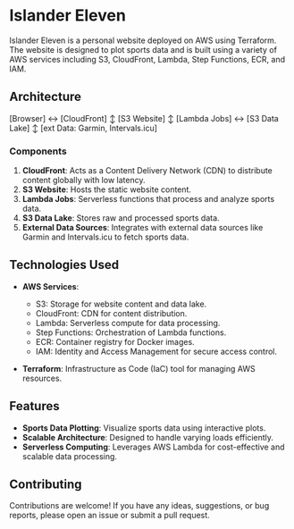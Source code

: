 # Islander Eleven

Islander Eleven is a personal website deployed on AWS using Terraform. The website is designed to plot sports data and is built using a variety of AWS services including S3, CloudFront, Lambda, Step Functions, ECR, and IAM.

## Architecture

[Browser] ↔ [CloudFront]
↕
[S3 Website]
↕
[Lambda Jobs] ↔ [S3 Data Lake]
↕
[ext Data: Garmin, Intervals.icu]

### Components

1. **CloudFront**: Acts as a Content Delivery Network (CDN) to distribute content globally with low latency.
2. **S3 Website**: Hosts the static website content.
3. **Lambda Jobs**: Serverless functions that process and analyze sports data.
4. **S3 Data Lake**: Stores raw and processed sports data.
5. **External Data Sources**: Integrates with external data sources like Garmin and Intervals.icu to fetch sports data.

## Technologies Used

- **AWS Services**:
  - S3: Storage for website content and data lake.
  - CloudFront: CDN for content distribution.
  - Lambda: Serverless compute for data processing.
  - Step Functions: Orchestration of Lambda functions.
  - ECR: Container registry for Docker images.
  - IAM: Identity and Access Management for secure access control.

- **Terraform**: Infrastructure as Code (IaC) tool for managing AWS resources.

## Features

- **Sports Data Plotting**: Visualize sports data using interactive plots.
- **Scalable Architecture**: Designed to handle varying loads efficiently.
- **Serverless Computing**: Leverages AWS Lambda for cost-effective and scalable data processing.

## Contributing

Contributions are welcome! If you have any ideas, suggestions, or bug reports, please open an issue or submit a pull request.